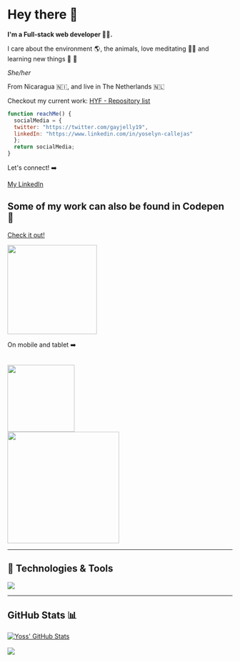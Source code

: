 # Hey there 👋

**I'm a Full-stack web developer 👩‍💻.**

I care about the environment 🌎, the animals, love meditating 🧘‍♀️ and learning new things 🧠 📖

_She/her_

From Nicaragua 🇳🇮, and live in The Netherlands 🇳🇱

Checkout my current work: <a href="https://codepen.io/Gayjelly19/pen/wvWQrWR" target="_blank">HYF - Repository list</a>

```javascript
function reachMe() {
  socialMedia = {
  twitter: "https://twitter.com/gayjelly19",
  linkedIn: "https://www.linkedin.com/in/yoselyn-callejas"
  };
  return socialMedia;
}
```

Let's connect! ➡️

<a href="https://www.linkedin.com/in/yoselyncallejas/" target="_blank">My LinkedIn</a>

## Some of my work can also be found in Codepen 💼

<a href="https://codepen.io/gayjelly19" target="_blank">Check it out!</a>

<img src="https://i.pinimg.com/originals/aa/40/be/aa40be2da9cd2b82f7b4b58c2baf59ef.png" style="width:200px">
<br>

On mobile and tablet ➡️

<br>
<img src="https://i.pinimg.com/originals/a0/c3/ae/a0c3ae3496856b3a1cc888e08f8fc7e4.png" style="width:150px">
<br>
<img src="https://i.pinimg.com/originals/80/90/9c/80909c705f4f7c4ec770f5b3df25387a.png" style="width:250px">
<br>

---

## 🔧 Technologies & Tools

![](https://img.shields.io/badge/Code-JavaScript-informational?style=flat&logo=javascript&logoColor=white&color=2bbc8a)

---

## GitHub Stats 📊

<!-- profile stats -->

<a href="https://github.com/callejas1/callejas1">
  <img align="center" src="https://github-readme-stats.vercel.app/api?username=callejas1&show_icons=true&theme=tokyonight" alt="Yoss' GitHub Stats" />
</a>
<br>
<br>
<!-- top lang -->

<a href="https://github.com/callejas1/callejas1">
  <img align="center" src="https://github-readme-stats.vercel.app/api/top-langs/?username=callejas1&langs_count=8&hide=html" />
</a>

